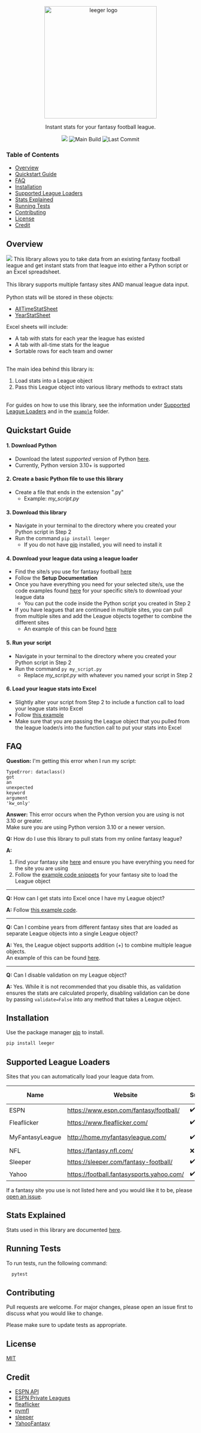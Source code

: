 <div align="center">
    <img src="https://raw.githubusercontent.com/joeyagreco/leeger/main/img/leeger-logo-cropped.png" alt="leeger logo" width="300"/>

Instant stats for your fantasy football league.

<a target="_blank" href="https://www.python.org/downloads/" title="Python version"><img src="https://img.shields.io/badge/python-%3E=_3.10-teal.svg"></a>
![Main Build](https://github.com/joeyagreco/leeger/actions/workflows/main-build.yml/badge.svg)
![Last Commit](https://img.shields.io/github/last-commit/joeyagreco/leeger)
</div>

### Table of Contents

- [Overview](https://github.com/joeyagreco/leeger#overview)
- [Quickstart Guide](https://github.com/joeyagreco/leeger#quickstart-guide)
- [FAQ](https://github.com/joeyagreco/leeger#faq)
- [Installation](https://github.com/joeyagreco/leeger#installation)
- [Supported League Loaders](https://github.com/joeyagreco/leeger#supported-league-loaders)
- [Stats Explained](https://github.com/joeyagreco/leeger#stats-explained)
- [Running Tests](https://github.com/joeyagreco/leeger#running-tests)
- [Contributing](https://github.com/joeyagreco/leeger#contributing)
- [License](https://github.com/joeyagreco/leeger#license)
- [Credit](https://github.com/joeyagreco/leeger#credit)

## Overview

![](https://github.com/joeyagreco/leeger/blob/main/img/leeger-overview-transparent.png)
This library allows you to take data from an existing fantasy football league and get instant stats from that league
into either a Python script or an Excel spreadsheet.\
\
This library supports multiple fantasy sites AND manual league data input.\
\
Python stats will be stored in these objects:

- [AllTimeStatSheet](https://github.com/joeyagreco/leeger/blob/main/leeger/model/stat/AllTimeStatSheet.py)
- [YearStatSheet](https://github.com/joeyagreco/leeger/blob/main/leeger/model/stat/YearStatSheet.py)

Excel sheets will include:

- A tab with stats for each year the league has existed
- A tab with all-time stats for the league
- Sortable rows for each team and owner

\
The main idea behind this library is:

1. Load stats into a League object
2. Pass this League object into various library methods to extract stats

\
For guides on how to use this library, see the information
under [Supported League Loaders](https://github.com/joeyagreco/leeger#supported-league-loaders) and
in the [`example`](https://github.com/joeyagreco/leeger/tree/main/example) folder.

## Quickstart Guide

#### 1. Download Python

- Download the latest _supported_ version of Python [here](https://www.python.org/downloads/release/python-3109/).
- Currently, Python version 3.10+ is supported

#### 2. Create a basic Python file to use this library

- Create a file that ends in the extension ".py"
   - Example: _my_script.py_

#### 3. Download this library

- Navigate in your terminal to the directory where you created your Python script in Step 2
- Run the command `pip install leeger`
   - If you do not have [pip](https://pip.pypa.io/en/stable/) installed, you will need to install it

#### 4. Download your league data using a league loader

- Find the site/s you use for fantasy football [here](https://github.com/joeyagreco/leeger#supported-league-loaders)
- Follow the **Setup Documentation**
- Once you have everything you need for your selected site/s, use the code examples
  found [here](https://github.com/joeyagreco/leeger/tree/main/example/league_loader) for your specific site/s to
  download your league data
   - You can put the code inside the Python script you created in Step 2
- If you have leagues that are continued in multiple sites, you can pull from multiple sites and add the League objects
  together to combine the different sites
   - An example of this can be
     found [here](https://github.com/joeyagreco/leeger/blob/main/example/league/combiningLeagues.py)

#### 5. Run your script

- Navigate in your terminal to the directory where you created your Python script in Step 2
- Run the command `py my_script.py`
   - Replace _my_script.py_ with whatever you named your script in Step 2

#### 6. Load your league stats into Excel

- Slightly alter your script from Step 2 to include a function call to load your league stats into Excel
- Follow [this example](https://github.com/joeyagreco/leeger/blob/main/example/stat/statsToExcelExample.py)
- Make sure that you are passing the League object that you pulled from the league loader/s into the function call to
  put your stats into Excel

## FAQ

**Question:**
I'm getting this error when I run my script:

```python3
TypeError: dataclass()
got
an
unexpected
keyword
argument
'kw_only'
```

**Answer:**
This error occurs when the Python version you are using is not 3.10 or greater.\
Make sure you are using Python version 3.10 or a newer version.

**Q:**
How do I use this library to pull stats from my online fantasy league?

**A:**

1. Find your fantasy site [here](https://github.com/joeyagreco/leeger#supported-league-loaders) and ensure you have
   everything you need for the site you are using
2. Follow the [example code snippets](https://github.com/joeyagreco/leeger/tree/main/example/league_loader) for your
   fantasy site to load the League object

___
**Q:**
How can I get stats into Excel once I have my League object?

**A:**
Follow [this example code](https://github.com/joeyagreco/leeger/blob/main/example/stat/statsToExcelExample.py).
___
**Q:**
Can I combine years from different fantasy sites that are loaded as separate League objects into a single League object?

**A:**
Yes, the League object supports addition (+) to combine multiple league objects.\
An example of this can be
found [here](https://github.com/joeyagreco/leeger/blob/main/example/league/combiningLeagues.py).
___
**Q:**
Can I disable validation on my League object?

**A:**
Yes. While it is not recommended that you disable this, as validation ensures the stats are calculated properly,
disabling validation can be done by passing `validate=False` into any method that takes a League object.

## Installation

Use the package manager [pip](https://pip.pypa.io/en/stable/) to install.

```bash
pip install leeger
```

## Supported League Loaders

Sites that you can automatically load your league data from.

| Name            | Website                                   | Supported          | Setup Documentation                                                                                                       |
|-----------------|-------------------------------------------|--------------------|---------------------------------------------------------------------------------------------------------------------------|
| ESPN            | https://www.espn.com/fantasy/football/    | :heavy_check_mark: | [ESPN :page_facing_up:](https://github.com/joeyagreco/leeger/blob/main/doc/league_loader/espn.md)                         |
| Fleaflicker     | https://www.fleaflicker.com/              | :heavy_check_mark: | [Fleaflicker :page_facing_up:](https://github.com/joeyagreco/leeger/blob/main/doc/league_loader/fleaflicker.md)           |  
| MyFantasyLeague | http://home.myfantasyleague.com/          | :heavy_check_mark: | [MyFantasyLeague :page_facing_up:](https://github.com/joeyagreco/leeger/blob/main/doc/league_loader/my_fantasy_league.md) |
| NFL             | https://fantasy.nfl.com/                  | :x:                | :x:                                                                                                                       |
| Sleeper         | https://sleeper.com/fantasy-football/     | :heavy_check_mark: | [Sleeper :page_facing_up:](https://github.com/joeyagreco/leeger/blob/main/doc/league_loader/sleeper.md)                   |
| Yahoo           | https://football.fantasysports.yahoo.com/ | :heavy_check_mark: | [Yahoo :page_facing_up:](https://github.com/joeyagreco/leeger/blob/main/doc/league_loader/yahoo.md)                       |
<!---
// @formatter:off
-->
If a fantasy site you use is not listed here and you would like it to be, please [open an issue](https://github.com/joeyagreco/leeger/issues/new/choose).
<!---
// @formatter:on
-->

## Stats Explained

Stats used in this library are
documented [here](https://github.com/joeyagreco/leeger/blob/main/doc/stats.md).

## Running Tests

To run tests, run the following command:

```bash
  pytest
```

## Contributing

Pull requests are welcome. For major changes, please open an issue first to discuss what you would like to change.

Please make sure to update tests as appropriate.

## License

[MIT](https://choosealicense.com/licenses/mit/)

## Credit

- [ESPN API](https://github.com/cwendt94/espn-api)
- [ESPN Private Leagues](https://cran.r-project.org/web/packages/ffscrapr/vignettes/espn_authentication.html)
- [fleaflicker](https://github.com/joeyagreco/fleaflicker)
- [pymfl](https://github.com/joeyagreco/pymfl)
- [sleeper](https://github.com/joeyagreco/sleeper)
- [YahooFantasy](https://github.com/mattdodge/yahoofantasy)